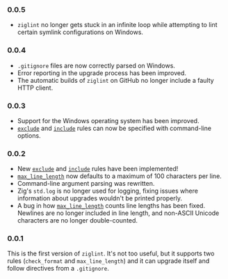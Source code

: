 ### 0.0.5
- `ziglint` no longer gets stuck in an infinite loop while attempting to lint certain symlink configurations on Windows.

### 0.0.4
- `.gitignore` files are now correctly parsed on Windows.
- Error reporting in the upgrade process has been improved.
- The automatic builds of `ziglint` on GitHub no longer include a faulty HTTP client.

### 0.0.3
- Support for the Windows operating system has been improved.
- [`exclude`](https://github.com/AnnikaCodes/ziglint#exclude) and [`include`](https://github.com/AnnikaCodes/ziglint#include) rules can now be specified with command-line options.

### 0.0.2
- New [`exclude`](https://github.com/AnnikaCodes/ziglint#exclude) and [`include`](https://github.com/AnnikaCodes/ziglint#include) rules have been implemented!
- [`max_line_length`](https://github.com/AnnikaCodes/ziglint#max_line_length) now defaults to a maximum of 100 characters per line.
- Command-line argument parsing was rewritten.
- Zig's `std.log` is no longer used for logging, fixing issues where information about upgrades wouldn't be printed properly.
- A bug in how [`max_line_length`](https://github.com/AnnikaCodes/ziglint#max_line_length) counts line lengths has been fixed. Newlines are no longer included in line length, and non-ASCII Unicode characters are no longer double-counted.

### 0.0.1
This is the first version of `ziglint`.
It's not too useful, but it supports two rules (`check_format` and `max_line_length`) and it can upgrade itself and follow directives from a `.gitignore`.